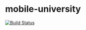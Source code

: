 # mobile-university

[![Build Status](https://app.bitrise.io/app/871332af0fde5b52/status.svg?token=v6FVMa671cZXbhcKCezaWw)](https://app.bitrise.io/app/871332af0fde5b52)
